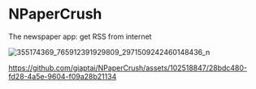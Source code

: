 # NPaperCrush
The newspaper app: get RSS from internet

![355174369_765912391929809_2971509242460148436_n](https://github.com/giaptai/NPaperCrush/assets/102518847/69ad196b-579d-4dfb-87df-56bb5b2a3b0f)

https://github.com/giaptai/NPaperCrush/assets/102518847/28bdc480-fd28-4a5e-9604-f09a28b21134

